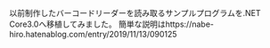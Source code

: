 以前制作したバーコードリーダーを読み取るサンプルプログラムを.NET Core3.0へ移植してみました。
簡単な説明はhttps://nabe-hiro.hatenablog.com/entry/2019/11/13/090125
